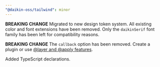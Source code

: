 ```yaml
---
"@daikin-oss/tailwind": minor
---
```


**BREAKING CHANGE** Migrated to new design token system.
All existing color and font extensions have been removed. Only the `daikinSerif` font family has been left for compatibility reasons.

**BREAKING CHANGE** The `callback` option has been removed. Create a plugin or use [@layer and @apply features](https://tailwindcss.com/docs/reusing-styles#extracting-classes-with-apply).

Added TypeScript declarations.
